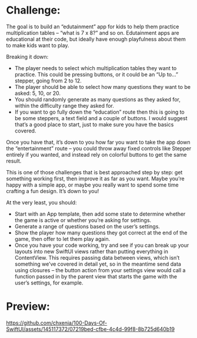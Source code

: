 # Challenge:

The goal is to build an “edutainment” app for kids to help them practice multiplication tables – “what is 7 x 8?” and so on. Edutainment apps are educational at their code, but ideally have enough playfulness about them to make kids want to play.

Breaking it down:

* The player needs to select which multiplication tables they want to practice. This could be pressing buttons, or it could be an “Up to…” stepper, going from 2 to 12.
* The player should be able to select how many questions they want to be asked: 5, 10, or 20.
* You should randomly generate as many questions as they asked for, within the difficulty range they asked for.
* If you want to go fully down the “education” route then this is going to be some steppers, a text field and a couple of buttons. I would suggest that’s a good place to start, just to make sure you have the basics covered.

Once you have that, it’s down to you how far you want to take the app down the “entertainment” route – you could throw away fixed controls like Stepper entirely if you wanted, and instead rely on colorful buttons to get the same result.

This is one of those challenges that is best approached step by step: get something working first, then improve it as far as you want. Maybe you’re happy with a simple app, or maybe you really want to spend some time crafting a fun design. It’s down to you!

At the very least, you should:

* Start with an App template, then add some state to determine whether the game is active or whether you’re asking for settings.
* Generate a range of questions based on the user’s settings.
* Show the player how many questions they got correct at the end of the game, then offer to let them play again.
* Once you have your code working, try and see if you can break up your layouts into new SwiftUI views rather than putting everything in ContentView. This requires passing data between views, which isn’t something we’ve covered in detail yet, so in the meantime send data using closures – the button action from your settings view would call a function passed in by the parent view that starts the game with the user’s settings, for example.

# Preview:



https://github.com/chxenia/100-Days-Of-SwiftUI/assets/145117372/07219bed-cfbe-4c4d-99f8-8b725d640b19


